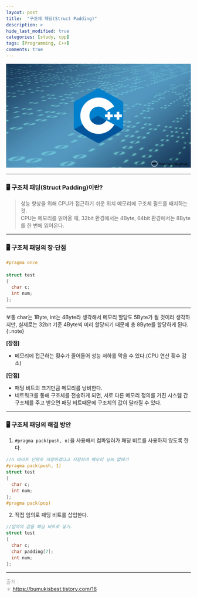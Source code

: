 ```yaml
---
layout: post
title:  "구조체 패딩(Struct Padding)"
description: > 
hide_last_modified: true
categories: [study, cpp]
tags: [Programming, C++]
comments: true
---
```


<p align="center">
  <img src="/assets/img/blog/cpp/cpp_img.png">
</p>

----
### 🖥️ 구조체 패딩(Struct Padding)이란?
> 성능 향상을 위해 CPU가 접근하기 쉬운 위치 메모리에 구조체 필드를 배치하는 것. <br>
CPU는 메모리를 읽어올 때, 32bit 환경에서는 4Byte, 64bit 환경에서는 8Byte를 한 번에 읽어온다.

----
### 🖥️ 구조체 패딩의 장·단점

```cpp
#pragma once

struct test 
{
  char c;
  int num; 
};

```
----
보통 char는 1Byte, int는 4Byte라 생각해서 메모리 할당도 5Byte가 될 것이라 생각하지만, 실제로는 32bit 기준 4Byte씩 미리 할당되기 때문에 총 8Byte를 할당하게 된다. <br>
{:.note}

**[장점]** <br>
- 메모리에 접근하는 횟수가 줄어들어 성능 저하를 막을 수 있다.(CPU 연산 횟수 감소)

**[단점]** <br>
- 패딩 비트의 크기만큼 메모리를 낭비한다.
- 네트워크를 통해 구조체를 전송하게 되면, 서로 다른 메모리 정의를 가진 시스템 간 구조체를 주고 받으면 패딩 비트때문에 구조체의 값이 달라질 수 있다.

----
### 🖥️ 구조체 패딩의 해결 방안

1. `#pragma pack(push, n)`을 사용해서 컴파일러가 패딩 비트를 사용하지 않도록 한다.

```cpp
//n 바이트 단위로 저장하겠다고 지정하여 메모리 낭비 없애기
#pragma pack(push, 1)
struct test 
{
  char c;
  int num; 
};
#pragma pack(pop)
```

2. 직접 임의로 패딩 비트를 삽입한다.
```cpp
//임의의 값을 패딩 비트로 넣기.
struct test 
{
  char c;
  char padding[7];
  int num; 
};
```

---- 
<span style="color:darkgray; font-size:14px;"> 출처 : <br>
＊ https://bumukisbest.tistory.com/18 <br>
</span>



